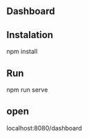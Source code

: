 ## Dashboard 


## Instalation
npm install

## Run
npm run serve

## open
localhost:8080/dashboard 
